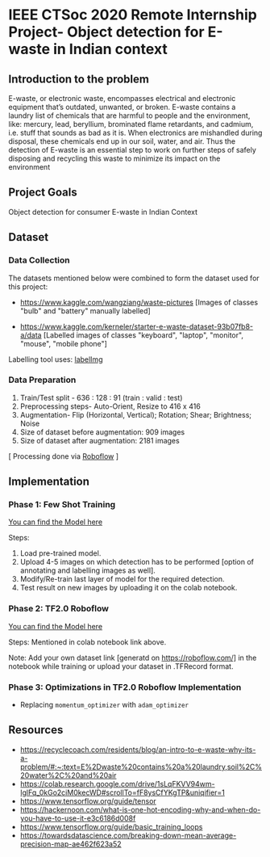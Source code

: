 # IEEE CTSoc 2020 Remote Internship Project- Object detection for E-waste in Indian context

## Introduction to the problem
E-waste, or electronic waste, encompasses electrical and electronic equipment that’s outdated, unwanted, or broken. E-waste contains a laundry list of chemicals that are harmful to people and the environment, like: mercury, lead, beryllium, brominated flame retardants, and cadmium, i.e. stuff that sounds as bad as it is. When electronics are mishandled during disposal, these chemicals end up in our soil, water, and air. Thus the detection of E-waste is an essential step to work on further steps of safely disposing and recycling this waste to minimize its impact on the environment

## Project Goals
Object detection for consumer E-waste in Indian Context

## Dataset

### Data Collection
The datasets mentioned below were combined to form the dataset used for this project:
- https://www.kaggle.com/wangziang/waste-pictures 
  [Images of classes "bulb" and "battery" manually labelled]
  
- https://www.kaggle.com/kerneler/starter-e-waste-dataset-93b07fb8-a/data 
  [Labelled images of classes "keyboard", "laptop", "monitor", "mouse", "mobile phone"] 

Labelling tool uses: [labelImg](https://github.com/tzutalin/labelImg)

### Data Preparation
1. Train/Test split - 636 : 128 : 91 (train : valid : test)
2. Preprocessing steps- Auto-Orient, Resize to 416 x 416
3. Augmentation- Flip (Horizontal, Vertical); Rotation; Shear; Brightness; Noise
4. Size of dataset before augmentation: 909 images
5. Size of dataset after augmentation: 2181 images

[ Processing done via [Roboflow](https://roboflow.com/) ]

## Implementation

### Phase 1: Few Shot Training
[You can find the Model here](https://github.com/tensorflow/models/blob/master/research/object_detection/colab_tutorials/eager_few_shot_od_training_tf2_colab.ipynb)

Steps: 
1. Load pre-trained model.
2. Upload 4-5 images on which detection has to be performed [option of annotating and labelling images as well].
3. Modify/Re-train last layer of model for the required detection.
5. Test result on new images by uploading it on the colab notebook.

### Phase 2: TF2.0 Roboflow
[You can find the Model here](https://colab.research.google.com/drive/1sLqFKVV94wm-lglFq_0kGo2ciM0kecWD#scrollTo=fF8ysCfYKgTP&uniqifier=1)

Steps: Mentioned in colab notebook link above.

Note: Add your own dataset link [generatd on https://roboflow.com/] in the notebook while training or upload your dataset in .TFRecord format.

### Phase 3: Optimizations in TF2.0 Roboflow Implementation

- Replacing `momentum_optimizer` with `adam_optimizer`

## Resources
- https://recyclecoach.com/residents/blog/an-intro-to-e-waste-why-its-a-problem/#:~:text=E%2Dwaste%20contains%20a%20laundry,soil%2C%20water%2C%20and%20air
- https://colab.research.google.com/drive/1sLqFKVV94wm-lglFq_0kGo2ciM0kecWD#scrollTo=fF8ysCfYKgTP&uniqifier=1 
- https://www.tensorflow.org/guide/tensor
- https://hackernoon.com/what-is-one-hot-encoding-why-and-when-do-you-have-to-use-it-e3c6186d008f
- https://www.tensorflow.org/guide/basic_training_loops
- https://towardsdatascience.com/breaking-down-mean-average-precision-map-ae462f623a52
